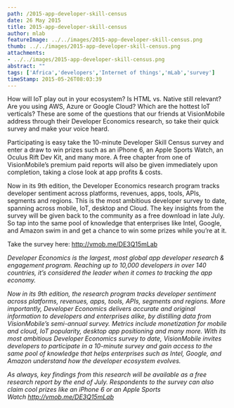 ```yaml
---
path: /2015-app-developer-skill-census
date: 26 May 2015
title: 2015-app-developer-skill-census
author: mlab
featureImage: ../../images/2015-app-developer-skill-census.png
thumb: ../../images/2015-app-developer-skill-census.png
attachments: 
- ../../images/2015-app-developer-skill-census.png
abstract: ""
tags: ['Africa','developers','Internet of things','mLab','survey']
timeStamp: 2015-05-26T08:03:39
---
```


How will IoT play out in your ecosystem? Is HTML vs. Native still relevant? Are you using AWS, Azure or Google Cloud? Which are the hottest IoT verticals? These are some of the questions that our friends at VisionMobile address through their Developer Economics research, so take their quick survey and make your voice heard.

Participating is easy take the 10-minute Developer Skill Census survey and enter a draw to win prizes such as an iPhone 6, an Apple Sports Watch, an Oculus Rift Dev Kit, and many more. A free chapter from one of VisionMobile’s premium paid reports will also be given immediately upon completion, taking a close look at app profits &amp; costs.

Now in its 9th edition, the Developer Economics research program tracks developer sentiment across platforms, revenues, apps, tools, APIs, segments and regions. This is the most ambitious developer survey to date, spanning across mobile, IoT, desktop and Cloud. The key insights from the survey will be given back to the community as a free download in late July. So tap into the same pool of knowledge that enterprises like Intel, Google, and Amazon swim in and get a chance to win some prizes while you’re at it.

Take the survey here: [http:&#x2F;&#x2F;vmob.me&#x2F;DE3Q15mLab](http:&#x2F;&#x2F;vmob.me&#x2F;DE3Q15mLab)

_Developer Economics is the largest, most global app developer research &amp; engagement program. Reaching up to 10,000 developers in over 140 countries, it’s considered the leader when it comes to tracking the app economy._

_Now in its 9th edition, the research program tracks developer sentiment across platforms, revenues, apps, tools, APIs, segments and regions. More importantly, Developer Economics delivers accurate and original information to developers and enterprises alike, by distilling data from VisionMobile’s semi-annual survey. Metrics include monetization for mobile and cloud, IoT popularity, desktop app positioning and many more. With its most ambitious Developer Economics survey to date, VisionMobile invites developers to participate in a 10-minute survey and gain access to the same pool of knowledge that helps enterprises such as Intel, Google, and Amazon understand how the developer ecosystem evolves._

_As always, key findings from this research will be available as a free research report by the end of July. Respondents to the survey can also claim cool prizes like an iPhone 6 or an Apple Sports Watch [http:&#x2F;&#x2F;vmob.me&#x2F;DE3Q15mLab](http:&#x2F;&#x2F;vmob.me&#x2F;DE3Q15mLab)_



